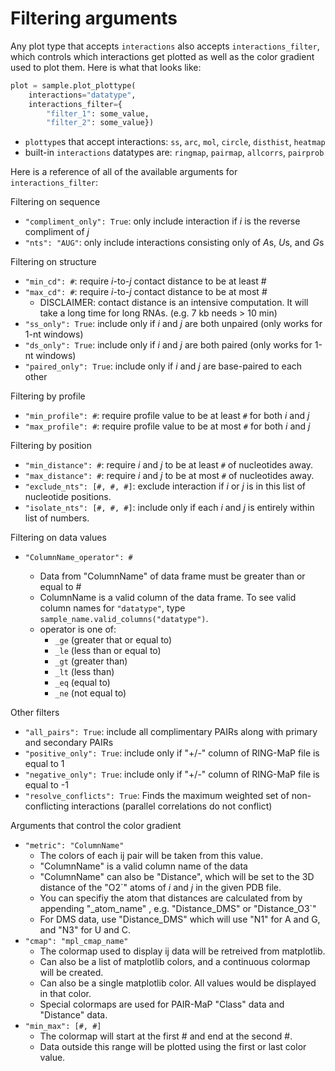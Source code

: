 Filtering arguments
===================

Any plot type that accepts `interactions` also accepts `interactions_filter`,
which controls which interactions get plotted as well as the color gradient used
to plot them. Here is what that looks like:

```python
plot = sample.plot_plottype(
    interactions="datatype",
    interactions_filter={
        "filter_1": some_value,
        "filter_2": some_value})
```

* `plottype`s that accept interactions: `ss`, `arc`, `mol`, `circle`, `disthist`, `heatmap`
* built-in `interactions` datatypes are: `ringmap`, `pairmap`, `allcorrs`, `pairprob`

Here is a reference of all of the available arguments for `interactions_filter`:

Filtering on sequence

* `"compliment_only": True`: only include interaction if *i* is the reverse compliment of *j*
* `"nts": "AUG"`: only include interactions consisting only of *A*s, *U*s, and
  *G*s

Filtering on structure

* `"min_cd": #`: require *i*-to-*j* contact distance to be at least #
* `"max_cd": #`: require *i*-to-*j* contact distance to be at most #
    * DISCLAIMER: contact distance is an intensive computation. It will
      take a long time for long RNAs. (e.g. 7 kb needs > 10 min)
* `"ss_only": True`: include only if *i* and *j* are both unpaired (only works for 1-nt windows)
* `"ds_only": True`: include only if *i* and *j* are both paired (only works for 1-nt windows)
* `"paired_only": True`: include only if *i* and *j* are base-paired to each other

Filtering by profile

* `"min_profile": #`: require profile value to be at least `#` for both *i* and *j*
* `"max_profile": #`: require profile value to be at most `#` for both *i* and *j*

Filtering by position

* `"min_distance": #`: require *i* and *j* to be at least `#` of nucleotides away.
* `"max_distance": #`: require *i* and *j* to be at most `#` of nucleotides away.
* `"exclude_nts": [#, #, #]`: exclude interaction if *i* or *j* is in this list of nucleotide positions.
* `"isolate_nts": [#, #, #]`: include only if each *i* and *j* is entirely within list of numbers.

Filtering on data values

* `"ColumnName_operator": #`

    * Data from "ColumnName" of data frame must be greater than or equal to #
    * ColumnName is a valid column of the data frame. To see valid column names
      for `"datatype"`, type `sample_name.valid_columns("datatype")`.
    * operator is one of:
        * `_ge` (greater that or equal to)
        * `_le` (less than or equal to)
        * `_gt` (greater than)
        * `_lt` (less than)
        * `_eq` (equal to)
        * `_ne` (not equal to)

Other filters

* `"all_pairs": True`: include all complimentary PAIRs along with primary and secondary PAIRs
* `"positive_only": True`: include only if "+/-" column of RING-MaP file is equal to 1
* `"negative_only": True`: include only if "+/-" column of RING-MaP file is equal to -1
* `"resolve_conflicts": True`: Finds the maximum weighted set of non-conflicting interactions (parallel correlations do not conflict)

Arguments that control the color gradient

* `"metric": "ColumnName"`
    * The colors of each ij pair will be taken from this value.
    * "ColumnName" is a valid column name of the data
    * "ColumnName" can also be "Distance", which will be set to the 3D distance of the "O2`" atoms of *i* and *j* in the given PDB file.
    * You can specifiy the atom that distances are calculated from by appending "_atom_name" , e.g. "Distance_DMS" or "Distance_O3`"
    * For DMS data, use "Distance_DMS" which will use "N1" for A and G, and "N3" for U and C.
* `"cmap": "mpl_cmap_name"`
    * The colormap used to display ij data will be retreived from matplotlib.
    * Can also be a list of matplotlib colors, and a continuous colormap will be created.
    * Can also be a single matplotlib color. All values would be displayed in that color.
    * Special colormaps are used for PAIR-MaP "Class" data and "Distance" data.
* `"min_max": [#, #]`
    * The colormap will start at the first # and end at the second #.
    * Data outside this range will be plotted using the first or last color value.
